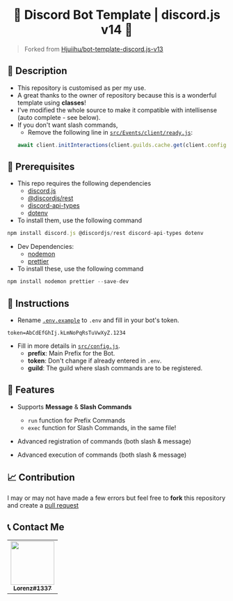 <h1 align="center">🎉 Discord Bot Template | discord.js v14 🎉</h1>

> Forked from [Hjuiihu/bot-template-discord.js-v13](https://github.com/Hjuiihu/bot-template-discord.js-v13)

## 📒 Description

-   This repository is customised as per my use.
-   A great thanks to the owner of repository because this is a wonderful template using **classes**!
-   I've modified the whole source to make it compatible with intellisense (auto complete - see below).
-   If you don't want slash commands,
    -   Remove the following line in [`src/Events/client/ready.js`](https://github.com/Dqrshan/bot-template-discord.js-v13/blob/main/src/Events/client/ready.js):
    ```js
    await client.initInteractions(client.guilds.cache.get(client.config.guild))
    ```

## 📝 Prerequisites

-   This repo requires the following dependencies
    -   [discord.js](https://npmjs.com/package/discord.js)
    -   [@discordjs/rest](https://npmjs.com/package/@discordjs/rest)
    -   [discord-api-types](https://npmjs.com/package/discord-api-types)
    -   [dotenv](https://npmjs.com/package/dotenv)
-   To install them, use the following command

```js
npm install discord.js @discordjs/rest discord-api-types dotenv
```

-   Dev Dependencies:
    -   [nodemon](https://npmjs.com/package/nodemon)
    -   [prettier](https://npmjs.com/package/prettier)
-   To install these, use the following command

```js
npm install nodemon prettier --save-dev
```

## 📝 Instructions

-   Rename [`.env.example`](https://github.com/Dqrshan/bot-template-discord.js-v13/blob/main/.env.example) to `.env` and fill in your bot's token.

```shell
token=AbCdEfGhIj.kLmNoPqRsTuVwXyZ.1234
```

-   Fill in more details in [`src/config.js`](https://github.com/Dqrshan/bot-template-discord.js-v13/blob/main/src/config.js).
    -   **prefix**: Main Prefix for the Bot.
    -   **token**: Don't change if already entered in `.env`.
    -   **guild**: The guild where slash commands are to be registered.

## 💫 Features

-   Supports **Message** & **Slash Commands**

    -   `run` function for Prefix Commands
    -   `exec` function for Slash Commands, in the same file!

-   Advanced registration of commands (both slash & message)
-   Advanced execution of commands (both slash & message)

## 📈 Contribution

I may or may not have made a few errors but feel free to **fork** this repository and create a [pull request](https://github.com/Dqrshan/bot-template-discord.js-v13/pulls)

## 📞 Contact Me

<table>
  <tr>
    <td align="center"><a href="https://discord.com/users/838620835282812969"><img src="https://media.discordapp.net/attachments/855069622306996255/1002811623297265764/static_img_7.jpg" width="100px">
    <br />
      <sub>
        <b>Lorenz#1337</b>
      </sub>
    </a>
  </tr>
</table>
